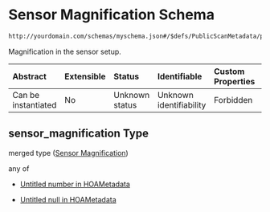 # Sensor Magnification Schema

```txt
http://yourdomain.com/schemas/myschema.json#/$defs/PublicScanMetadata/properties/sensor_magnification
```

Magnification in the sensor setup.

| Abstract            | Extensible | Status         | Identifiable            | Custom Properties | Additional Properties | Access Restrictions | Defined In                                                                   |
| :------------------ | :--------- | :------------- | :---------------------- | :---------------- | :-------------------- | :------------------ | :--------------------------------------------------------------------------- |
| Can be instantiated | No         | Unknown status | Unknown identifiability | Forbidden         | Allowed               | none                | [metadata-schema.json\*](../out/metadata-schema.json "open original schema") |

## sensor_magnification Type

merged type ([Sensor Magnification](metadata-schema-defs-publicscanmetadata-properties-sensor-magnification.md))

any of

- [Untitled number in HOAMetadata](metadata-schema-defs-publicscanmetadata-properties-sensor-magnification-anyof-0.md "check type definition")

- [Untitled null in HOAMetadata](metadata-schema-defs-publicscanmetadata-properties-sensor-magnification-anyof-1.md "check type definition")
